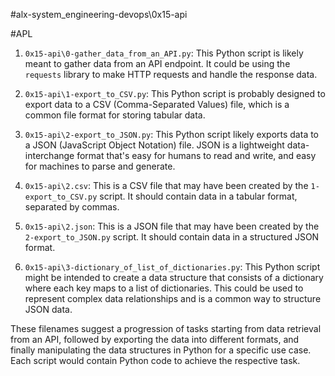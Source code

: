 #alx-system_engineering-devops\0x15-api

#APL

1. `0x15-api\0-gather_data_from_an_API.py`: This Python script is likely meant to gather data from an API endpoint. It could be using the `requests` library to make HTTP requests and handle the response data.

2. `0x15-api\1-export_to_CSV.py`: This Python script is probably designed to export data to a CSV (Comma-Separated Values) file, which is a common file format for storing tabular data.

3. `0x15-api\2-export_to_JSON.py`: This Python script likely exports data to a JSON (JavaScript Object Notation) file. JSON is a lightweight data-interchange format that's easy for humans to read and write, and easy for machines to parse and generate.

4. `0x15-api\2.csv`: This is a CSV file that may have been created by the `1-export_to_CSV.py` script. It should contain data in a tabular format, separated by commas.

5. `0x15-api\2.json`: This is a JSON file that may have been created by the `2-export_to_JSON.py` script. It should contain data in a structured JSON format.

6. `0x15-api\3-dictionary_of_list_of_dictionaries.py`: This Python script might be intended to create a data structure that consists of a dictionary where each key maps to a list of dictionaries. This could be used to represent complex data relationships and is a common way to structure JSON data.

These filenames suggest a progression of tasks starting from data retrieval from an API, followed by exporting the data into different formats, and finally manipulating the data structures in Python for a specific use case. Each script would contain Python code to achieve the respective task.
